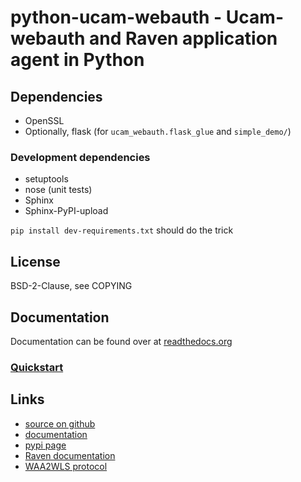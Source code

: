 # python-ucam-webauth - Ucam-webauth and Raven application agent in Python

## Dependencies

  - OpenSSL
  - Optionally, flask (for `ucam_webauth.flask_glue` and `simple_demo/`)

### Development dependencies

  - setuptools
  - nose (unit tests)
  - Sphinx
  - Sphinx-PyPI-upload

`pip install dev-requirements.txt` should do the trick

## License

BSD-2-Clause, see COPYING

## Documentation

Documentation can be found over at
[readthedocs.org](https://python-ucam-webauth.readthedocs.io/en/latest/)

### [Quickstart](https://python-ucam-webauth.readthedocs.io/en/latest/quickstart.html)

## Links

  - [source on github](https://github.com/danielrichman/python-ucam-webauth)
  - [documentation](https://python-ucam-webauth.readthedocs.io/en/latest/)
  - [pypi page](https://pypi.python.org/pypi/python-ucam-webauth)
  - [Raven documentation](https://raven.cam.ac.uk/project/)
  - [WAA2WLS protocol](https://raven.cam.ac.uk/project/waa2wls-protocol.txt)

